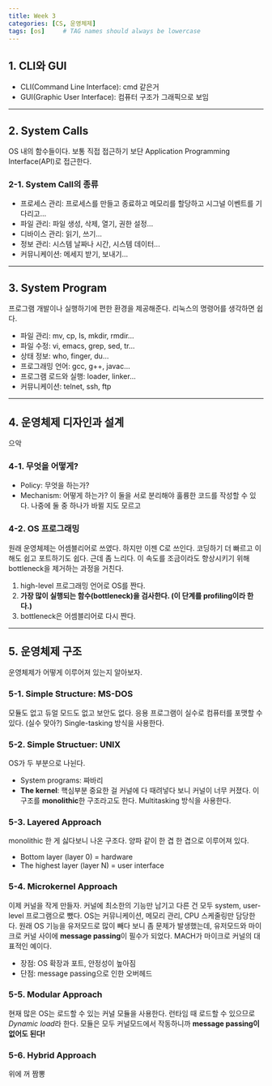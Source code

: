 ```yaml
---
title: Week 3
categories: [CS, 운영체제]
tags: [os]     # TAG names should always be lowercase
---
```


## 1. CLI와 GUI
- CLI(Command Line Interface): cmd 같은거
- GUI(Graphic User Interface): 컴퓨터 구조가 그래픽으로 보임

---

## 2. System Calls
OS 내의 함수들이다. 보통 직접 접근하기 보단 Application Programming Interface(API)로 접근한다.

### 2-1. System Call의 종류
- 프로세스 관리: 프로세스를 만들고 종료하고 메모리를 할당하고 시그널 이벤트를 기다리고...
- 파일 관리: 파일 생성, 삭제, 열기, 권한 설정...
- 디바이스 관리: 읽기, 쓰기...
- 정보 관리: 시스템 날짜나 시간, 시스템 데이터...
- 커뮤니케이션: 메세지 받기, 보내기...

---

## 3. System Program
프로그램 개발이나 실행하기에 편한 환경을 제공해준다. 리눅스의 명령어를 생각하면 쉽다.

- 파일 관리: mv, cp, ls, mkdir, rmdir...
- 파일 수정: vi, emacs, grep, sed, tr...
- 상태 정보: who, finger, du...
- 프로그래밍 언어: gcc, g++, javac...
- 프로그램 로드와 실행: loader, linker...
- 커뮤니케이션: telnet, ssh, ftp

---

## 4. 운영체제 디자인과 설계
으악

### 4-1. 무엇을 어떻게?
- Policy: 무엇을 하는가?
- Mechanism: 어떻게 하는가? 
이 둘을 서로 분리해야 훌륭한 코드를 작성할 수 있다. 나중에 둘 중 하나가 바뀔 지도 모르고

### 4-2. OS 프로그래밍
원래 운영체제는 어셈블리어로 쓰였다. 하지만 이젠 C로 쓰인다. 코딩하기 더 빠르고 이해도 쉽고 포트하기도 쉽다. 근데 좀 느리다. 이 속도를 조금이라도 향상시키기 위해 bottleneck을 제거하는 과정을 거친다.

1. high-level 프로그래밍 언어로 OS를 짠다.
2. **가장 많이 실행되는 함수(bottleneck)을 검사한다. (이 단계를 profiling이라 한다.)**
3. bottleneck은 어셈블리어로 다시 짠다.

---

## 5. 운영체제 구조
운영체제가 어떻게 이루어져 있는지 알아보자.

### 5-1. Simple Structure: MS-DOS
모듈도 없고 듀얼 모드도 없고 보안도 없다. 응용 프로그램이 실수로 컴퓨터를 포맷할 수 있다. (실수 맞아?) Single-tasking 방식을 사용한다.

### 5-2. Simple Structuer: UNIX
OS가 두 부분으로 나뉜다.
- System programs: 짜바리
- **The kernel**: 핵심부분
중요한 걸 커널에 다 때려넣다 보니 커널이 너무 커졌다. 이 구조를 **monolithic**한 구조라고도 한다. Multitasking 방식을 사용한다.

### 5-3. Layered Approach
monolithic 한 게 싫다보니 나온 구조다. 양파 같이 한 겹 한 겹으로 이루어져 있다.
- Bottom layer (layer 0) = hardware
- The highest layer (layer N) = user interface

### 5-4. Microkernel Approach
이제 커널을 작게 만들자. 커널에 최소한의 기능만 남기고 다른 건 모두 system, user-level 프로그램으로 뺐다. OS는 커뮤니케이션, 메모리 관리, CPU 스케줄링만 담당한다. 원래 OS 기능을 유저모드로 많이 빼다 보니 좀 문제가 발생했는데, 유저모드와 마이크로 커널 사이에 **message passing**이 필수가 되었다. MACH가 마이크로 커널의 대표적인 예이다.
- 장점: OS 확장과 포트, 안정성이 높아짐
- 단점: message passing으로 인한 오버헤드

### 5-5. Modular Approach
현재 많은 OS는 로드할 수 있는 커널 모듈을 사용한다. 런타임 때 로드할 수 있으므로 *Dynamic load*라 한다. 모듈은 모두 커널모드에서 작동하니까 **message passing이 없어도 된다!**

### 5-6. Hybrid Approach
위에 꺼 짬뽕